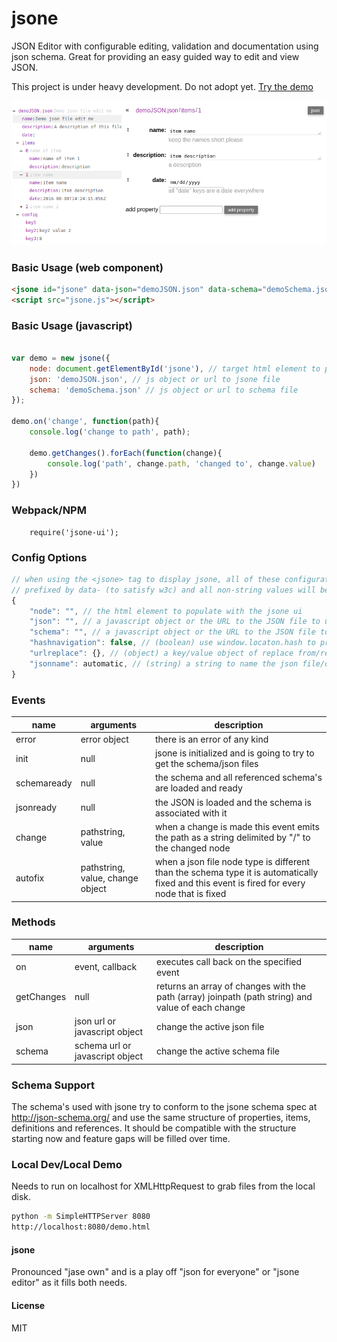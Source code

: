 # jsone
JSON Editor with configurable editing, validation and documentation using json schema.
Great for providing an easy guided way to edit and view JSON.

This project is under heavy development. Do not adopt yet. [Try the demo][4]

[![demo.png][2]][4]


### Basic Usage (web component)
``` html
<jsone id="jsone" data-json="demoJSON.json" data-schema="demoSchema.json"></jsone>
<script src="jsone.js"></script>
```

### Basic Usage (javascript)
``` javascript

var demo = new jsone({
    node: document.getElementById('jsone'), // target html element to place jsone
    json: 'demoJSON.json', // js object or url to jsone file
    schema: 'demoSchema.json' // js object or url to schema file
});

demo.on('change', function(path){
    console.log('change to path', path);

    demo.getChanges().forEach(function(change){
        console.log('path', change.path, 'changed to', change.value)
    })
})

```

### Webpack/NPM
```
    require('jsone-ui');
```


### Config Options
``` javascript
// when using the <jsone> tag to display jsone, all of these configurations will be attributes
// prefixed by data- (to satisfy w3c) and all non-string values will be JSON.parse'd
{
    "node": "", // the html element to populate with the jsone ui
    "json": "", // a javascript object or the URL to the JSON file to use
    "schema": "", // a javascript object or the URL to the JSON file to use as the schema/rules for the JSON file
    "hashnavigation": false, // (boolean) use window.locaton.hash to provide browser history back/foward
    "urlreplace": {}, // (object) a key/value object of replace from/replace to strings for URL's which is handy for local dev testing schema's,
    "jsonname": automatic, // (string) a string to name the json file/object being edited
}
```

### Events
| name | arguments | description |
| --- | --- | --- |
| error | error object | there is an error of any kind
| init | null | jsone is initialized and is going to try to get the schema/json files
| schemaready | null | the schema and all referenced schema's are loaded and ready
| jsonready | null | the JSON is loaded and the schema is associated with it
| change | pathstring, value | when a change is made this event emits the path as a string delimited by "/" to the changed node
| autofix | pathstring, value, change object | when a json file node type is different than the schema type it is automatically fixed and this event is fired for every node that is fixed

### Methods
| name | arguments | description |
| --- | --- | --- |
| on | event, callback | executes call back on the specified event
| getChanges | null | returns an array of changes with the path (array) joinpath (path string) and value of each change
| json | json url or javascript object | change the active json file
| schema | schema url or javascript object | change the active schema file


### Schema Support
The schema's used with jsone try to conform to the jsone schema spec at http://json-schema.org/ and use the same structure of properties, items, definitions and references. It should be compatible with the structure starting now and feature gaps will be filled over time.

### Local Dev/Local Demo
Needs to run on localhost for XMLHttpRequest to grab files from the local disk.

``` sh
python -m SimpleHTTPServer 8080
http://localhost:8080/demo.html
```


#### jsone
Pronounced "jase own" and is a play off "json for everyone" or "jsone editor" as it fills both needs.


#### License
MIT

[1]: https://github.com/pleaseshutup/jsone
[2]: https://github.com/pleaseshutup/jsone/blob/master/media/demo.png
[3]: https://github.com/pleaseshutup/jsone/blob/master/media/demo.mp4
[4]: https://pleaseshutup.github.io/jsone/

